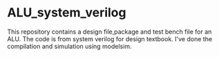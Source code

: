 # ALU_system_verilog
This repository contains a design file,package and test bench file for an ALU.
The code is from system verilog for design textbook. I've done the compilation and simulation using modelsim.
